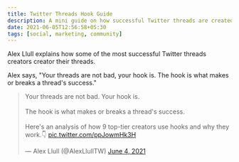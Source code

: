 ```yaml
---
title: Twitter Threads Hook Guide
description: A mini guide on how successful Twitter threads are created
date: 2021-06-05T12:56:58+05:30
tags: [social, marketing, community]
---
```


Alex Llull explains how some of the most successful Twitter threads creators creator their threads.

Alex says, "Your threads are not bad, your hook is. The hook is what makes or breaks a thread's success." 

<blockquote class="twitter-tweet"><p lang="en" dir="ltr">Your threads are not bad. Your hook is.<br><br>The hook is what makes or breaks a thread&#39;s success.<br><br>Here&#39;s an analysis of how 9 top-tier creators use hooks and why they work.👇 <a href="https://t.co/ppJowmHk3H">pic.twitter.com/ppJowmHk3H</a></p>&mdash; Alex Llull (@AlexLlullTW) <a href="https://twitter.com/AlexLlullTW/status/1400840806739562504?ref_src=twsrc%5Etfw">June 4, 2021</a></blockquote> <script async src="https://platform.twitter.com/widgets.js" charset="utf-8"></script>
